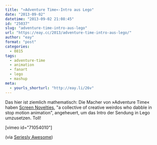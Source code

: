 ```yaml
---
title: "»Adventure Time«-Intro aus Lego"
date: "2013-09-02"
datetime: "2013-09-02 21:08:45"
id: "25037"
slug: "adventure-time-intro-aus-lego"
url: "https://eay.cc/2013/adventure-time-intro-aus-lego/"
author: "eay"
format: "post"
categories:
  - 0815
tags:
  - adventure-time
  - animation
  - fanart
  - lego
  - mashup
meta:
  - yourls_shorturl: "http://eay.li/26v"
---
```


Das hier ist ziemlich mathematisch: Die Macher von »Adventure Time« haben [Screen Novelties](http://screen-novelties.com/), "a collective of creative weirdos who dabble in stop motion animation", angeheuert, um das Intro der Sendung in Lego umzusetzen. Toll!

\[vimeo id="71054010"\]

(via [Seriesly Awesome](http://www.serieslyawesome.tv/2013/animiert/adventure-time-intro-aus-lego/))
